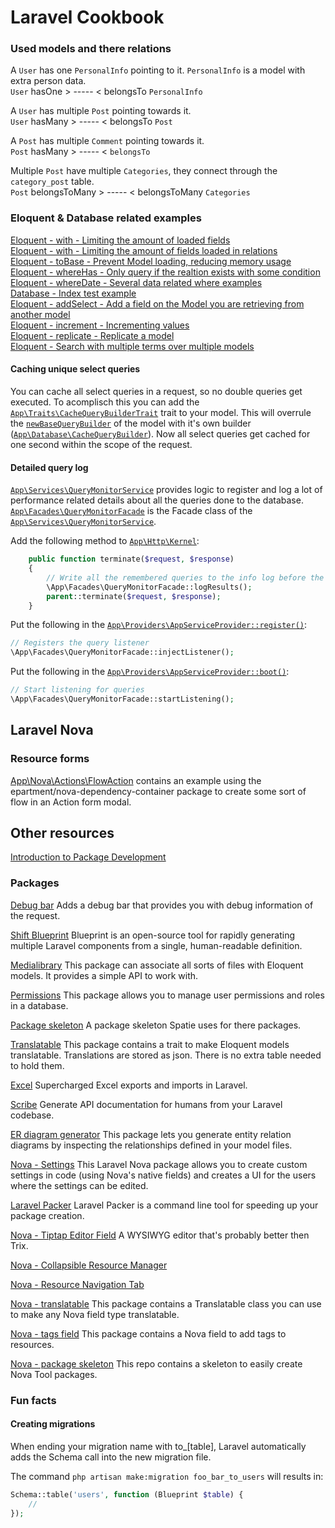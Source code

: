 # Laravel Cookbook

### Used models and there relations
A ```User``` has one ```PersonalInfo``` pointing to it. ```PersonalInfo``` is a model with extra person data.   
```User``` hasOne > ----- < belongsTo ```PersonalInfo```   

A ```User``` has multiple ```Post``` pointing towards it.   
```User``` hasMany > ----- < belongsTo ```Post```   

A ```Post``` has multiple ```Comment``` pointing towards it.   
```Post``` hasMany > ----- < ```belongsTo```   

Multiple ```Post``` have multiple ```Categories```, they connect through the ```category_post``` table.    
```Post``` belongsToMany > ----- < belongsToMany ```Categories``` 

### Eloquent & Database related examples
[Eloquent - with - Limiting the amount of loaded fields](https://github.com/jivanrij/laravel-cookbook/blob/main/app/Services/PostService.php#L20)    
[Eloquent - with - Limiting the amount of fields loaded in relations](https://github.com/jivanrij/laravel-cookbook/blob/main/app/Services/PostService.php#L23)    
[Eloquent - toBase - Prevent Model loading, reducing memory usage](https://github.com/jivanrij/laravel-cookbook/blob/main/tests/EloquentTest.php#L13)    
[Eloquent - whereHas - Only query if the realtion exists with some condition](https://github.com/jivanrij/laravel-cookbook/blob/main/app/Services/PostService.php#L30)    
[Eloquent - whereDate - Several data related where examples](https://github.com/jivanrij/laravel-cookbook/blob/main/tests/EloquentTest.php#L25)        
[Database - Index test example](https://github.com/jivanrij/laravel-cookbook/blob/main/app/Http/Controllers/PostController.php#L10)  
[Eloquent - addSelect - Add a field on the Model you are retrieving from another model](https://github.com/jivanrij/laravel-cookbook/blob/main/app/Models/Post.php#L40)    
[Eloquent - increment - Incrementing values](https://github.com/jivanrij/laravel-cookbook/blob/main/tests/EloquentTest.php#L73)        
[Eloquent - replicate - Replicate a model](https://github.com/jivanrij/laravel-cookbook/blob/main/tests/EloquentTest.php#L86)  
[Eloquent - Search with multiple terms over multiple models](https://github.com/jivanrij/laravel-cookbook/blob/main/app/Models/User.php#L60)    

#### Caching unique select queries

You can cache all select queries in a request, so no double queries get executed. To acomplisch this you can add the [```App\Traits\CacheQueryBuilderTrait```](https://github.com/jivanrij/laravel-cookbook/blob/main/app/Traits/CacheQueryBuilderTrait.php) trait to your model. This will overrule the [```newBaseQueryBuilder```](https://github.com/jivanrij/laravel-cookbook/blob/main/app/Traits/CacheQueryBuilderTrait.php#L14) of the model with it's own builder ([```App\Database\CacheQueryBuilder```](https://github.com/jivanrij/laravel-cookbook/blob/main/app/Database/CacheQueryBuilder.php)).
Now all select queries get cached for one second within the scope of the request.

#### Detailed query log

[```App\Services\QueryMonitorService```](https://github.com/jivanrij/laravel-cookbook/blob/main/app/Services/QueryMonitorService.php) provides logic to register and log a lot of performance related details about all the queries done to the database.    
[```App\Facades\QueryMonitorFacade```](https://github.com/jivanrij/laravel-cookbook/blob/main/app/Facades/QueryMonitorFacade.php) is the Facade class of the [```App\Services\QueryMonitorService```](https://github.com/jivanrij/laravel-cookbook/blob/main/app/Facades/QueryMonitorFacade.php). 


Add the following method to [```App\Http\Kernel```](https://github.com/jivanrij/laravel-cookbook/blob/main/app/Http/Kernel.php):
```php
    public function terminate($request, $response)
    {
        // Write all the remembered queries to the info log before the request exits.
        \App\Facades\QueryMonitorFacade::logResults();
        parent::terminate($request, $response);
    }
```


Put the following in the [```App\Providers\AppServiceProvider::register()```](https://github.com/jivanrij/laravel-cookbook/blob/main/app/Providers/AppServiceProvider.php#L17):
```php
// Registers the query listener
\App\Facades\QueryMonitorFacade::injectListener();
```

Put the following in the [```App\Providers\AppServiceProvider::boot()```](https://github.com/jivanrij/laravel-cookbook/blob/main/app/Providers/AppServiceProvider.php#L27):
```php
// Start listening for queries
\App\Facades\QueryMonitorFacade::startListening();
```

## Laravel Nova

### Resource forms
[App\Nova\Actions\FlowAction](https://github.com/jivanrij/laravel-cookbook/blob/main/app/Nova/Actions/FlowAction.php) contains an example using the epartment/nova-dependency-container package to create some sort of flow in an Action form modal.

## Other resources

[Introduction to Package Development](https://laravelpackage.com/)    

### Packages

[Debug bar](https://github.com/barryvdh/laravel-debugbar) Adds a debug bar that provides you with debug information of the request.

[Shift Blueprint](https://github.com/laravel-shift/blueprint) Blueprint is an open-source tool for rapidly generating multiple Laravel components from a single, human-readable definition.

[Medialibrary](https://github.com/spatie/laravel-medialibrary) This package can associate all sorts of files with Eloquent models. It provides a simple API to work with.

[Permissions](https://github.com/spatie/laravel-permission) This package allows you to manage user permissions and roles in a database.

[Package skeleton](https://github.com/spatie/package-skeleton-laravel) A package skeleton Spatie uses for there packages.

[Translatable](https://github.com/spatie/laravel-translatable) This package contains a trait to make Eloquent models translatable. Translations are stored as json. There is no extra table needed to hold them.

[Excel](https://laravel-excel.com/) Supercharged Excel exports and imports in Laravel.

[Scribe](https://github.com/knuckleswtf/scribe) Generate API documentation for humans from your Laravel codebase.

[ER diagram generator](https://github.com/beyondcode/laravel-er-diagram-generator) This package lets you generate entity relation diagrams by inspecting the relationships defined in your model files.

[Nova - Settings](https://github.com/optimistdigital/nova-settings) This Laravel Nova package allows you to create custom settings in code (using Nova's native fields) and creates a UI for the users where the settings can be edited.

[Laravel Packer](https://github.com/bitfumes/laravel-packer) Laravel Packer is a command line tool for speeding up your package creation.

[Nova - Tiptap Editor Field](https://github.com/manogi/nova-tiptap) A WYSIWYG editor that's probably better then Trix.

[Nova - Collapsible Resource Manager](https://github.com/dcasia/collapsible-resource-manager)

[Nova - Resource Navigation Tab](https://novapackages.com/packages/digital-creative/resource-navigation-tab)

[Nova - translatable](https://github.com/spatie/nova-translatable) This package contains a Translatable class you can use to make any Nova field type translatable.

[Nova - tags field](https://github.com/spatie/nova-tags-field) This package contains a Nova field to add tags to resources.

[Nova - package skeleton](https://github.com/spatie/skeleton-nova-tool) This repo contains a skeleton to easily create Nova Tool packages.

### Fun facts

#### Creating migrations
When ending your migration name with to_[table], Laravel automatically adds the Schema call into the new migration file.

The command ```php artisan make:migration foo_bar_to_users``` will results in:
```php
Schema::table('users', function (Blueprint $table) {
    //
});
```

